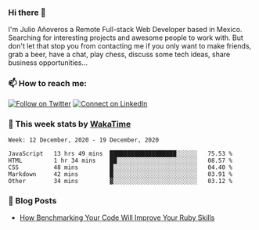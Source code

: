 ### Hi there 👋

I'm Julio Añoveros a Remote Full-stack Web Developer based in Mexico. Searching for interesting projects and awesome people to work with. But don't let that stop you from contacting me if you only want to make friends, grab a beer, have a chat, play chess, discuss some tech ideas, share business opportunities... 

### :mailbox: How to reach me:

[![Follow on Twitter](https://img.shields.io/badge/--twitter?label=Twitter&logo=Twitter&style=social)](https://twitter.com/AnoverosJulio) [![Connect on LinkedIn](https://img.shields.io/badge/--linkedin?label=LinkedIn&logo=LinkedIn&style=social)](https://www.linkedin.com/in/jubaan)

### :construction_worker: This week stats by [WakaTime]('https://wakatime.com')
<!--START_SECTION:waka-->
```text
Week: 12 December, 2020 - 19 December, 2020

JavaScript   13 hrs 49 mins  ███████████████████░░░░░░   75.53 % 
HTML         1 hr 34 mins    ██░░░░░░░░░░░░░░░░░░░░░░░   08.57 % 
CSS          48 mins         █░░░░░░░░░░░░░░░░░░░░░░░░   04.40 % 
Markdown     42 mins         █░░░░░░░░░░░░░░░░░░░░░░░░   03.91 % 
Other        34 mins         ▓░░░░░░░░░░░░░░░░░░░░░░░░   03.12 % 
```
<!--END_SECTION:waka-->

### :newspaper: Blog Posts
<!-- BLOG-POST-LIST:START -->
- [How Benchmarking Your Code Will Improve Your Ruby Skills](https://dev.to/jubaan/how-benchmarking-your-code-will-improve-your-ruby-skills-2m83)
<!-- BLOG-POST-LIST:END -->


